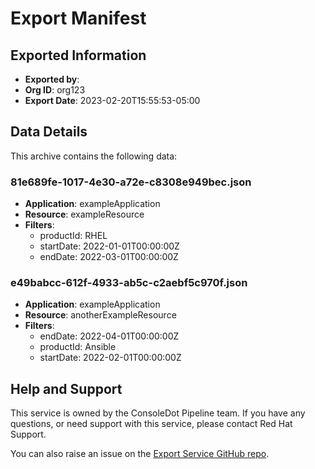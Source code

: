 # Export Manifest

## Exported Information
- **Exported by**: 
- **Org ID**: org123
- **Export Date**: 2023-02-20T15:55:53-05:00

## Data Details
This archive contains the following data:

### 81e689fe-1017-4e30-a72e-c8308e949bec.json
- **Application**: exampleApplication
- **Resource**: exampleResource
- **Filters**: 
  - productId: RHEL
  - startDate: 2022-01-01T00:00:00Z
  - endDate: 2022-03-01T00:00:00Z

### e49babcc-612f-4933-ab5c-c2aebf5c970f.json
- **Application**: exampleApplication
- **Resource**: anotherExampleResource
- **Filters**: 
  - endDate: 2022-04-01T00:00:00Z
  - productId: Ansible
  - startDate: 2022-02-01T00:00:00Z

## Help and Support
This service is owned by the ConsoleDot Pipeline team. If you have any questions, or need support with this service, please contact Red Hat Support.

You can also raise an issue on the [Export Service GitHub repo](https://github.com/RedHatInsights/export-service-go/).
